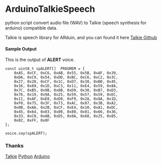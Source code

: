 # ArduinoTalkieSpeech

python script convert audio file (WAV) to Talkie (speech synthesis for arduino) compatible data.

Talkie is speech library for ARduin, and you can found it here [Talkie Github](https://github.com/going-digital/Talkie)

#### Sample Output

This is the output of **ALERT** voice.


    const uint8_t spALERT[]  PROGMEM = {
	    0xA5, 0xCF, 0xC6, 0xAB, 0x55, 0x5B, 0xAF, 0x39, 
	    0xDA, 0xC9, 0x54, 0xDD, 0xBC, 0xC6, 0xC2, 0x3C,
	    0x27, 0x20, 0xCF, 0x1C, 0xD7, 0x30, 0xB0, 0x45, 
    	0x16, 0x69, 0x1D, 0xC3, 0x11, 0xE4, 0x59, 0x8A, 
	    0x7C, 0xB5, 0x9B, 0x8B,	0xD9, 0x30, 0xB7, 0xD3, 
	    0x76, 0x19, 0x9A, 0x25, 0x59, 0x57, 0x59, 0xEC, 
	    0x11, 0xAF, 0xE8, 0xD9, 0xF9, 0x2A, 0x8A, 0x1D, 
	    0xF0, 0x75, 0x3F, 0x73, 0xAC, 0x87, 0x3B, 0xA2,
	    0x0B, 0xAA, 0x2B, 0xCF, 0xE4, 0x10, 0xA1, 0xDC, 
	    0x45, 0x64, 0x03, 0x00, 0x80, 0x01, 0x66, 0x36,
	    0x33, 0xC0, 0xAB, 0xD5, 0x0A, 0x68, 0x25, 0x85,
	    0x02, 0xFF, 0x0F
    };

    voice.say(spALERT);
	
### Thanks

[Talkie](https://github.com/going-digital/Talkie)
[Python](https://www.python.org/)
[Arduino](https://www.arduino.cc/)



